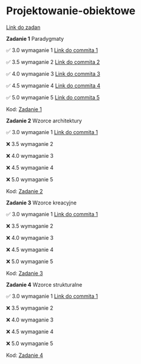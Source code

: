 # Projektowanie-obiektowe

[Link do zadan](https://github.com/kprzystalski/po2024)

**Zadanie 1** Paradygmaty

:white_check_mark: 3.0 wymaganie 1 [Link do commita 1](https://github.com/wmakoss/Projektowanie-obiektowe/commit/4bd98a405ca70e6935ee863a73ec82df383d2ff7)

:white_check_mark: 3.5 wymaganie 2 [Link do commita 2](https://github.com/wmakoss/Projektowanie-obiektowe/commit/0e224beb0318ad70dad0d1180a8d1ca1add12446)

:white_check_mark: 4.0 wymaganie 3 [Link do commita 3](https://github.com/wmakoss/Projektowanie-obiektowe/commit/6ab75e635f86ec53c1bbf8982ce1ca32feb8b30b)

:white_check_mark: 4.5 wymaganie 4 [Link do commita 4](https://github.com/wmakoss/Projektowanie-obiektowe/commit/bc7412dc8126c9a816a458bd4638050b009035ea)

:white_check_mark: 5.0 wymaganie 5 [Link do commita 5](https://github.com/wmakoss/Projektowanie-obiektowe/commit/eaf85bc46082e116f8226003accf9c2c21a6193c)


Kod: [Zadanie 1](https://github.com/wmakoss/Projektowanie-obiektowe/tree/main/zadanie%201)

**Zadanie 2** Wzorce architektury

:white_check_mark: 3.0 wymaganie 1 [Link do commita 1](https://github.com/wmakoss/Projektowanie-obiektowe/commit/abc55d1b8432cf44f6a718f592955fe301a9c254)

:x: 3.5 wymaganie 2

:x: 4.0 wymaganie 3

:x: 4.5 wymaganie 4

:x: 5.0 wymaganie 5


Kod: [Zadanie 2](https://github.com/wmakoss/Projektowanie-obiektowe/tree/main/zadanie%202)

**Zadanie 3** Wzorce kreacyjne

:white_check_mark: 3.0 wymaganie 1 [Link do commita 1](https://github.com/wmakoss/Projektowanie-obiektowe/commit/ed783fe300665eef84a47b0cd2cb85982fa1901f)

:x: 3.5 wymaganie 2

:x: 4.0 wymaganie 3

:x: 4.5 wymaganie 4

:x: 5.0 wymaganie 5


Kod: [Zadanie 3](https://github.com/wmakoss/Projektowanie-obiektowe/tree/main/zadanie%203)

**Zadanie 4** Wzorce strukturalne

:white_check_mark: 3.0 wymaganie 1 [Link do commita 1](https://github.com/wmakoss/Projektowanie-obiektowe/commit/8fd6254577aacaaa43a3a4ce3eb5488f1d289990)

:x: 3.5 wymaganie 2

:x: 4.0 wymaganie 3

:x: 4.5 wymaganie 4

:x: 5.0 wymaganie 5


Kod: [Zadanie 4](https://github.com/wmakoss/Projektowanie-obiektowe/tree/main/zadanie%204)
